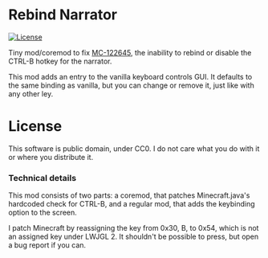 # Rebind Narrator

[![License](https://img.shields.io/badge/License-No%20Restriction-green.svg?style=flat-square)](https://creativecommons.org/publicdomain/zero/1.0/)

Tiny mod/coremod to fix [MC-122645](https://bugs.mojang.com/browse/MC-122645), the inability to rebind or disable the CTRL-B hotkey for the narrator.

This mod adds an entry to the vanilla keyboard controls GUI. It defaults to the same binding as vanilla, but you can change or remove it, just like with any other ley.

# License

This software is public domain, under CC0. I do not care what you do with it or where you distribute it. 

### Technical details

This mod consists of two parts: a coremod, that patches Minecraft.java's hardcoded check for CTRL-B, and a regular mod, that adds the keybinding option to the screen.

I patch Minecraft by reassigning the key from 0x30, B, to 0x54, which is not an assigned key under LWJGL 2. It shouldn't be possible to press, but open a bug report if you can.